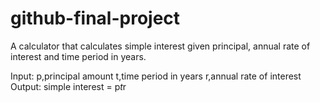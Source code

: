 # github-final-project
A calculator that calculates simple interest given principal, annual rate of interest and time period in years.

Input:
p,principal amount
t,time period in years
r,annual rate of interest
Output:
simple interest = p*t*r
